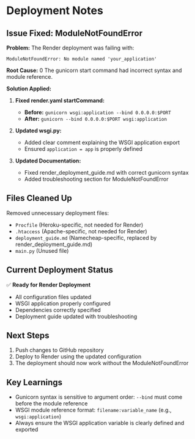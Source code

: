 # Deployment Notes

## Issue Fixed: ModuleNotFoundError

**Problem:** The Render deployment was failing with:
```
ModuleNotFoundError: No module named 'your_application'
```

**Root Cause:** <mcreference link="https://render.com/docs/troubleshooting-deploys" index="0">0</mcreference>
The gunicorn start command had incorrect syntax and module reference.

**Solution Applied:**
1. **Fixed render.yaml startCommand:**
   - **Before:** `gunicorn wsgi:application --bind 0.0.0.0:$PORT`
   - **After:** `gunicorn --bind 0.0.0.0:$PORT wsgi:application`

2. **Updated wsgi.py:**
   - Added clear comment explaining the WSGI application export
   - Ensured `application = app` is properly defined

3. **Updated Documentation:**
   - Fixed render_deployment_guide.md with correct gunicorn syntax
   - Added troubleshooting section for ModuleNotFoundError

## Files Cleaned Up
Removed unnecessary deployment files:
- `Procfile` (Heroku-specific, not needed for Render)
- `.htaccess` (Apache-specific, not needed for Render)
- `deployment_guide.md` (Namecheap-specific, replaced by render_deployment_guide.md)
- `main.py` (Unused file)

## Current Deployment Status
✅ **Ready for Render Deployment**
- All configuration files updated
- WSGI application properly configured
- Dependencies correctly specified
- Deployment guide updated with troubleshooting

## Next Steps
1. Push changes to GitHub repository
2. Deploy to Render using the updated configuration
3. The deployment should now work without the ModuleNotFoundError

## Key Learnings
- Gunicorn syntax is sensitive to argument order: `--bind` must come before the module reference
- WSGI module reference format: `filename:variable_name` (e.g., `wsgi:application`)
- Always ensure the WSGI application variable is clearly defined and exported